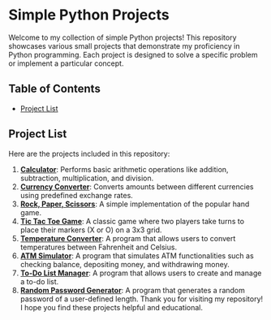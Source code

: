 # Simple Python Projects

Welcome to my collection of simple Python projects! This repository showcases various small projects that demonstrate my proficiency in Python programming. Each project is designed to solve a specific problem or implement a particular concept.

## Table of Contents

- [Project List](#project-list)

## Project List

Here are the projects included in this repository:

1. **[Calculator](https://github.com/mithrakaliraj/basic-python-projects/blob/main/calculator.py)**: Performs basic arithmetic operations like addition, subtraction, multiplication, and division.
2. **[Currency Converter](https://github.com/mithrakaliraj/basic-python-projects/blob/main/currencyconverter.py)**: Converts amounts between different currencies using predefined exchange rates.
3. **[Rock, Paper, Scissors](https://github.com/mithrakaliraj/basic-python-projects/blob/main/rockpaperscissors.py)**: A simple implementation of the popular hand game.
4. **[Tic Tac Toe Game](https://github.com/mithrakaliraj/basic-python-projects/blob/main/tic%20tac%20toe.py)**: A classic game where two players take turns to place their markers (X or O) on a 3x3 grid.
5. **[Temperature Converter](https://github.com/mithrakaliraj/basic-python-projects/blob/main/TemperatureConverter.py)**: A program that allows users to convert temperatures between Fahrenheit and Celsius.
6. **[ATM Simulator](https://github.com/mithrakaliraj/basic-python-projects/blob/main/ATM%20stimulator.py)**: A program that simulates ATM functionalities such as checking balance, depositing money, and withdrawing money.
7. **[To-Do List Manager]()**: A program that allows users to create and manage a to-do list.
8. **[Random Password Generator]()**: A program that generates a random password of a user-defined length.
Thank you for visiting my repository! I hope you find these projects helpful and educational.
